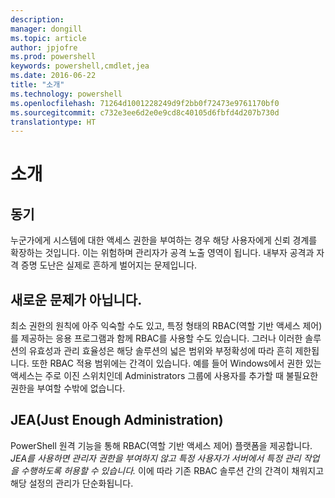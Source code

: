 ```yaml
---
description: 
manager: dongill
ms.topic: article
author: jpjofre
ms.prod: powershell
keywords: powershell,cmdlet,jea
ms.date: 2016-06-22
title: "소개"
ms.technology: powershell
ms.openlocfilehash: 71264d1001228249d9f2bb0f72473e9761170bf0
ms.sourcegitcommit: c732e3ee6d2e0e9cd8c40105d6fbfd4d207b730d
translationtype: HT
---
```

# <a name="introduction"></a>소개

##  <a name="motivation"></a>**동기**  
누군가에게 시스템에 대한 액세스 권한을 부여하는 경우 해당 사용자에게 신뢰 경계를 확장하는 것입니다.
이는 위험하며 관리자가 공격 노출 영역이 됩니다.
내부자 공격과 자격 증명 도난은 실제로 흔하게 벌어지는 문제입니다.

##  <a name="not-a-new-problem"></a>**새로운 문제가 아닙니다.**  
최소 권한의 원칙에 아주 익숙할 수도 있고, 특정 형태의 RBAC(역할 기반 액세스 제어)를 제공하는 응용 프로그램과 함께 RBAC를 사용할 수도 있습니다.
그러나 이러한 솔루션의 유효성과 관리 효율성은 해당 솔루션의 넓은 범위와 부정확성에 따라 흔히 제한됩니다.
또한 RBAC 적용 범위에는 간격이 있습니다.
예를 들어 Windows에서 권한 있는 액세스는 주로 이진 스위치인데 Administrators 그룹에 사용자를 추가할 때 불필요한 권한을 부여할 수밖에 없습니다.

##  <a name="just-enough-administration-jea"></a>**JEA(Just Enough Administration)** 
PowerShell 원격 기능을 통해 RBAC(역할 기반 액세스 제어) 플랫폼을 제공합니다.
*JEA를 사용하면 관리자 권한을 부여하지 않고 특정 사용자가 서버에서 특정 관리 작업을 수행하도록 허용할 수 있습니다.*
이에 따라 기존 RBAC 솔루션 간의 간격이 채워지고 해당 설정의 관리가 단순화됩니다.

